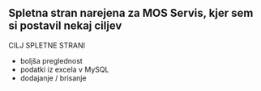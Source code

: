 Spletna stran narejena za MOS Servis, kjer sem si postavil nekaj ciljev
----------------------------
CILJ SPLETNE STRANI
  - boljša preglednost
  - podatki iz excela v MySQL
  - dodajanje / brisanje

